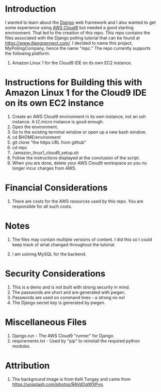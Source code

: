 # Introduction

I wanted to learn about the [Django](https://www.djangoproject.com/) web framework and I also wanted to get some experience using [AWS Cloud9](https://aws.amazon.com/cloud9/) but needed a good starting environment.   That led to the creation of this repo.   This repo contains the files associated with the Django polling tutorial that can be found at https://www.djangoproject.com/.  I decided to name this project, MyPollingCompany, hence the name "mpc." The repo currently supports the following platform: 

1. Amazon Linux 1 for the Cloud9 IDE on its own EC2 instance.

# Instructions for Building this with Amazon Linux 1 for the Cloud9 IDE on its own EC2 instance

1.  Create an AWS Cloud9 environment in its own instance, not an ssh instance. A t2.micro instance is good enough.
2.  Open the environment.
3.  Go to the existing terminal window or open up a new bash window.
4.  cd $HOME/environment
5.  git clone "the https URL from github"
6.  cd mpc
7.  ./amazon_linux1_cloud9_setup.sh
8.  Follow the instructions displayed at the conclusion of the script.
9.  When you are done, delete your AWS Cloud9 workspace so you no longer incur charges from AWS.

# Financial Considerations

1. There are costs for the AWS resources used by this repo.  You are responsible for all such costs.

# Notes

1. The files may contain multiple versions of content.  I did this so I could keep track of what changed throughout the tutorial.

2. I am usinmg MySQL for the backend.

# Security Considerations

1. This is a demo and is not built with strong security in mind.
2. The passwords are short and are generated with pwgen.
3. Passwords are used on command lines - a strong no no!
4. The Django secret key is generated by pwgen.

# Miscellaneous Files

1. Django.run - The AWS Cloud9 "runner" for Django.
2. requirements.txt - Used by "pip" to reinstall the required python modules.

# Attribution

1. The background image is from Kelli Tungay and came from https://unsplash.com/photos/RAVdOqWXPvg.
